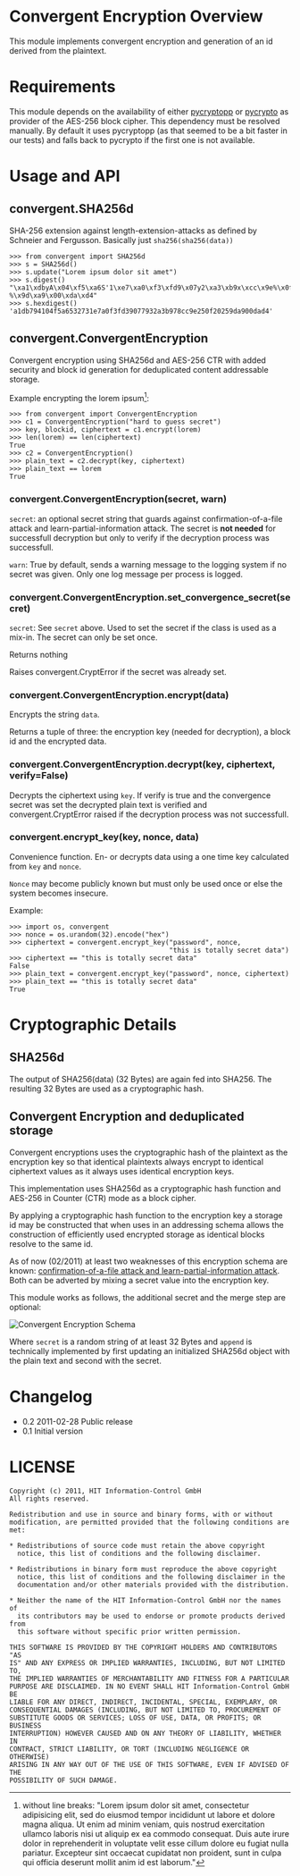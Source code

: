 # Convergent Encryption Overview

This module implements convergent encryption and generation of an id derived
from the plaintext.


# Requirements

This module depends on the availability of either [pycryptopp][] or
[pycrypto][] as provider of the AES-256 block cipher. This dependency must be
resolved manually. By default it uses pycryptopp (as that seemed to be a bit
faster in our tests) and falls back to pycrypto if the first one is not
available.


# Usage and API

## convergent.SHA256d

SHA-256 extension against length-extension-attacks as defined by Schneier and Fergusson. Basically just `sha256(sha256(data))`

    >>> from convergent import SHA256d
    >>> s = SHA256d()
    >>> s.update("Lorem ipsum dolor sit amet")
    >>> s.digest()
    "\xa1\xdbyA\x04\xf5\xa6S'1\xe7\xa0\xf3\xfd9\x07y2\xa3\xb9x\xcc\x9e%\x0f %\x9d\xa9\x00\xda\xd4"
    >>> s.hexdigest()
    'a1db794104f5a6532731e7a0f3fd39077932a3b978cc9e250f20259da900dad4'


## convergent.ConvergentEncryption

Convergent encryption using SHA256d and AES-256 CTR with added security and
block id generation for deduplicated content addressable storage.

Example encrypting the lorem ipsum[^1]:

    >>> from convergent import ConvergentEncryption
    >>> c1 = ConvergentEncryption("hard to guess secret")
    >>> key, blockid, ciphertext = c1.encrypt(lorem)
    >>> len(lorem) == len(ciphertext)
    True
    >>> c2 = ConvergentEncryption()
    >>> plain_text = c2.decrypt(key, ciphertext)
    >>> plain_text == lorem
    True

### convergent.ConvergentEncryption(secret, warn)

`secret`: an optional secret string that guards against confirmation-of-a-file
attack and learn-partial-information attack. The secret is **not needed** for
successfull decryption but only to verify if the decryption process was
successfull.

`warn`: True by default, sends a warning message to the logging system if no
secret was given. Only one log message per process is logged.

### convergent.ConvergentEncryption.set_convergence_secret(secret)

`secret`: See `secret` above. Used to set the secret if the class is used as a
mix-in. The secret can only be set once.

Returns nothing

Raises convergent.CryptError if the secret was already set.


### convergent.ConvergentEncryption.encrypt(data)

Encrypts the string `data`.

Returns a tuple of three: the encryption key (needed for decryption), a block
id and the encrypted data.

### convergent.ConvergentEncryption.decrypt(key, ciphertext, verify=False)

Decrypts the ciphertext using `key`. If verify is true and the convergence
secret was set the decrypted plain text is verified and convergent.CryptError
raised if the decryption process was not successfull.


### convergent.encrypt_key(key, nonce, data)

Convenience function. En- or decrypts data using a one time key calculated
from `key` and `nonce`.

`Nonce` may become publicly known but must only be used once or else the
system becomes insecure.

Example:

    >>> import os, convergent
    >>> nonce = os.urandom(32).encode("hex")
    >>> ciphertext = convergent.encrypt_key("password", nonce,
                                            "this is totally secret data")
    >>> ciphertext == "this is totally secret data"
    False
    >>> plain_text = convergent.encrypt_key("password", nonce, ciphertext)
    >>> plain_text == "this is totally secret data"
    True

[^1]: without line breaks: "Lorem ipsum dolor sit amet, consectetur
adipisicing elit, sed do eiusmod tempor incididunt ut labore et dolore magna
aliqua. Ut enim ad minim veniam, quis nostrud exercitation ullamco laboris
nisi ut aliquip ex ea commodo consequat. Duis aute irure dolor in
reprehenderit in voluptate velit esse cillum dolore eu fugiat nulla pariatur.
Excepteur sint occaecat cupidatat non proident, sunt in culpa qui officia
deserunt mollit anim id est laborum."


# Cryptographic Details

## SHA256d

The output of SHA256(data) (32 Bytes) are again fed into SHA256. The resulting
32 Bytes are used as a cryptographic hash.

## Convergent Encryption and deduplicated storage

Convergent encryptions uses the cryptographic hash of the plaintext as the
encryption key so that identical plaintexts always encrypt to identical
ciphertext values as it always uses identical encryption keys.

This implementation uses SHA256d as a cryptographic hash function and AES-256 in Counter (CTR) mode as a block cipher.

By applying a cryptographic hash function to the encryption key a storage id
may be constructed that when uses in an addressing schema allows the
construction of efficiently used encrypted storage as identical blocks resolve
to the same id.

As of now (02/2011) at least two weaknesses of this encryption schema are
known: [confirmation-of-a-file attack and learn-partial-information
attack][attacks1]. Both can be adverted by mixing a secret value into the
encryption key.

This module works as follows, the additional secret and the merge step are
optional:

![Convergent Encryption Schema](py-convergent-encryption/raw/master/Documentation/CE-Schema.png)

Where `secret` is a random string of at least 32 Bytes and `append` is
technically implemented by first updating an initialized SHA256d object with
the plain text and second with the secret.


# Changelog

* 0.2 2011-02-28 Public release
* 0.1 Initial version

# LICENSE

    Copyright (c) 2011, HIT Information-Control GmbH
    All rights reserved.

    Redistribution and use in source and binary forms, with or without
    modification, are permitted provided that the following conditions are
    met:

    * Redistributions of source code must retain the above copyright
      notice, this list of conditions and the following disclaimer.

    * Redistributions in binary form must reproduce the above copyright
      notice, this list of conditions and the following disclaimer in the
      documentation and/or other materials provided with the distribution.

    * Neither the name of the HIT Information-Control GmbH nor the names of
      its contributors may be used to endorse or promote products derived from
      this software without specific prior written permission.

    THIS SOFTWARE IS PROVIDED BY THE COPYRIGHT HOLDERS AND CONTRIBUTORS "AS
    IS" AND ANY EXPRESS OR IMPLIED WARRANTIES, INCLUDING, BUT NOT LIMITED TO,
    THE IMPLIED WARRANTIES OF MERCHANTABILITY AND FITNESS FOR A PARTICULAR
    PURPOSE ARE DISCLAIMED. IN NO EVENT SHALL HIT Information-Control GmbH BE
    LIABLE FOR ANY DIRECT, INDIRECT, INCIDENTAL, SPECIAL, EXEMPLARY, OR
    CONSEQUENTIAL DAMAGES (INCLUDING, BUT NOT LIMITED TO, PROCUREMENT OF
    SUBSTITUTE GOODS OR SERVICES; LOSS OF USE, DATA, OR PROFITS; OR BUSINESS
    INTERRUPTION) HOWEVER CAUSED AND ON ANY THEORY OF LIABILITY, WHETHER IN
    CONTRACT, STRICT LIABILITY, OR TORT (INCLUDING NEGLIGENCE OR OTHERWISE)
    ARISING IN ANY WAY OUT OF THE USE OF THIS SOFTWARE, EVEN IF ADVISED OF THE
    POSSIBILITY OF SUCH DAMAGE.

[attacks1]: http://www.mail-archive.com/cryptography@metzdowd.com/msg08949.html
[pycrypto]: http://pypi.python.org/pypi/pycrypto
[pycryptopp]: http://pypi.python.org/pypi/pycryptopp